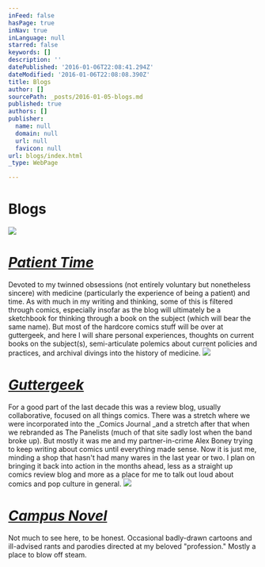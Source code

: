```yaml
---
inFeed: false
hasPage: true
inNav: true
inLanguage: null
starred: false
keywords: []
description: ''
datePublished: '2016-01-06T22:08:41.294Z'
dateModified: '2016-01-06T22:08:08.390Z'
title: Blogs
author: []
sourcePath: _posts/2016-01-05-blogs.md
published: true
authors: []
publisher:
  name: null
  domain: null
  url: null
  favicon: null
url: blogs/index.html
_type: WebPage

---
```

# Blogs
![](https://s3-us-west-2.amazonaws.com/the-grid-img/p/d8fe66055a3bf1e754a2a20e9323606c29fc4d2e.jpg)

# _[Patient Time][0]_

Devoted to my twinned obsessions (not entirely voluntary but nonetheless sincere) with medicine (particularly the experience of being a patient) and time. As with much in my writing and thinking, some of this is filtered through comics, especially insofar as the blog will ultimately be a sketchbook for thinking through a book on the subject (which will bear the same name). But most of the hardcore comics stuff will be over at guttergeek, and here I will share personal experiences, thoughts on current books on the subject(s), semi-articulate polemics about current policies and practices, and archival divings into the history of medicine.
![](https://the-grid-user-content.s3-us-west-2.amazonaws.com/d7d56080-dd2f-4ba9-a565-1dc3773c0b06.jpg)

# _[Guttergeek][1]_

For a good part of the last decade this was a review blog, usually collaborative, focused on all things comics. There was a stretch where we were incorporated into the _Comics Journal _and a stretch after that when we rebranded as The Panelists (much of that site sadly lost when the band broke up). But mostly it was me and my partner-in-crime Alex Boney trying to keep writing about comics until everything made sense. Now it is just me, minding a shop that hasn't had many wares in the last year or two. I plan on bringing it back into action in the months ahead, less as a straight up comics review blog and more as a place for me to talk out loud about comics and pop culture in general.
![](https://the-grid-user-content.s3-us-west-2.amazonaws.com/743b0e18-974d-46d0-937b-3c62803edd9d.jpg)

# _[Campus Novel][2]_

Not much to see here, to be honest. Occasional badly-drawn cartoons and ill-advised rants and parodies directed at my beloved "profession." Mostly a place to blow off steam.

[0]: null
[1]: http://guttergeek.com/
[2]: http://campus-novel.com/